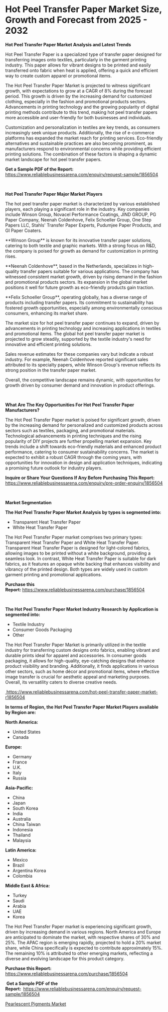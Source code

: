 <p><h1>Hot Peel Transfer Paper Market Size, Growth and Forecast from 2025 - 2032</h1></p><p><strong>Hot Peel Transfer Paper Market Analysis and Latest Trends</strong></p>
<p><p>Hot Peel Transfer Paper is a specialized type of transfer paper designed for transferring images onto textiles, particularly in the garment printing industry. This paper allows for vibrant designs to be printed and easily transferred onto fabric when heat is applied, offering a quick and efficient way to create custom apparel or promotional items.</p><p>The Hot Peel Transfer Paper Market is projected to witness significant growth, with expectations to grow at a CAGR of 8% during the forecast period. This growth is driven by the increasing demand for customized clothing, especially in the fashion and promotional products sectors. Advancements in printing technology and the growing popularity of digital printing methods contribute to this trend, making hot peel transfer papers more accessible and user-friendly for both businesses and individuals.</p><p>Customization and personalization in textiles are key trends, as consumers increasingly seek unique products. Additionally, the rise of e-commerce platforms has expanded the market reach for printing services. Eco-friendly alternatives and sustainable practices are also becoming prominent, as manufacturers respond to environmental concerns while providing efficient printing solutions. The combination of these factors is shaping a dynamic market landscape for hot peel transfer papers.</p></p>
<p><strong>Get a Sample PDF of the Report:&nbsp;</strong> <a href="https://www.reliablebusinessarena.com/enquiry/request-sample/1856504?utm_campaign=2819&utm_medium=2&utm_source=Github&utm_content=ia&utm_term=01042025&utm_id=hot-peel-transfer-paper">https://www.reliablebusinessarena.com/enquiry/request-sample/1856504</a></p>
<p>&nbsp;</p>
<p><strong>Hot Peel Transfer Paper Major Market Players</strong></p>
<p><p>The hot peel transfer paper market is characterized by various established players, each playing a significant role in the industry. Key companies include Winson Group, Novacel Performance Coatings, JIND GROUP, PG Paper Company, Neenah Coldenhove, Felix Schoeller Group, One Step Papers LLC, Stahls' Transfer Paper Experts, Pudumjee Paper Products, and GI Paper Coaters.</p><p>**Winson Group** is known for its innovative transfer paper solutions, catering to both textile and graphic markets. With a strong focus on R&D, the company is poised for growth as demand for customization in printing rises. </p><p>**Neenah Coldenhove**, based in the Netherlands, specializes in high-quality transfer papers suitable for various applications. The company has witnessed consistent market growth, driven by rising demand in the fashion and promotional products sectors. Its expansion in the global market positions it well for future growth as eco-friendly products gain traction.</p><p>**Felix Schoeller Group**, operating globally, has a diverse range of products including transfer papers. Its commitment to sustainability has fostered growth opportunities, especially among environmentally conscious consumers, enhancing its market share.</p><p>The market size for hot peel transfer paper continues to expand, driven by advancements in printing technology and increasing applications in textiles and promotional items. The global hot peel transfer paper market is projected to grow steadily, supported by the textile industry's need for innovative and efficient printing solutions.</p><p>Sales revenue estimates for these companies vary but indicate a robust industry. For example, Neenah Coldenhove reported significant sales attributed to its specialty papers, while Winson Group's revenue reflects its strong position in the transfer paper market.</p><p>Overall, the competitive landscape remains dynamic, with opportunities for growth driven by consumer demand and innovation in product offerings.</p></p>
<p>&nbsp;</p>
<p><strong>What Are The Key Opportunities For Hot Peel Transfer Paper Manufacturers?</strong></p>
<p><p>The Hot Peel Transfer Paper market is poised for significant growth, driven by the increasing demand for personalized and customized products across sectors such as textiles, packaging, and promotional materials. Technological advancements in printing techniques and the rising popularity of DIY projects are further propelling market expansion. Key trends include a shift towards eco-friendly materials and enhanced product performance, catering to consumer sustainability concerns. The market is expected to exhibit a robust CAGR through the coming years, with opportunities for innovation in design and application techniques, indicating a promising future outlook for industry players.</p></p>
<p><strong>Inquire or Share Your Questions If Any Before Purchasing This Report:</strong> <a href="https://www.reliablebusinessarena.com/enquiry/pre-order-enquiry/1856504?utm_campaign=2819&utm_medium=2&utm_source=Github&utm_content=ia&utm_term=01042025&utm_id=hot-peel-transfer-paper">https://www.reliablebusinessarena.com/enquiry/pre-order-enquiry/1856504</a></p>
<p>&nbsp;</p>
<p><strong>Market Segmentation</strong></p>
<p><strong>The Hot Peel Transfer Paper Market Analysis by types is segmented into:</strong></p>
<p><ul><li>Transparent Heat Transfer Paper</li><li>White Heat Transfer Paper</li></ul></p>
<p><p>The Hot Peel Transfer Paper market comprises two primary types: Transparent Heat Transfer Paper and White Heat Transfer Paper. Transparent Heat Transfer Paper is designed for light-colored fabrics, allowing images to be printed without a white background, providing a seamless look. In contrast, White Heat Transfer Paper is suitable for dark fabrics, as it features an opaque white backing that enhances visibility and vibrancy of the printed design. Both types are widely used in custom garment printing and promotional applications.</p></p>
<p><strong>Purchase this Report:&nbsp;</strong><a href="https://www.reliablebusinessarena.com/purchase/1856504?utm_campaign=2819&utm_medium=2&utm_source=Github&utm_content=ia&utm_term=01042025&utm_id=hot-peel-transfer-paper">https://www.reliablebusinessarena.com/purchase/1856504</a></p>
<p>&nbsp;</p>
<p><strong>The Hot Peel Transfer Paper Market Industry Research by Application is segmented into:</strong></p>
<p><ul><li>Textile Industry</li><li>Consumer Goods Packaging</li><li>Other</li></ul></p>
<p><p>The Hot Peel Transfer Paper Market is primarily utilized in the textile industry for transferring custom designs onto fabrics, enabling vibrant and durable prints ideal for apparel and accessories. In consumer goods packaging, it allows for high-quality, eye-catching designs that enhance product visibility and branding. Additionally, it finds applications in various other sectors, such as home décor and promotional items, where effective image transfer is crucial for aesthetic appeal and marketing purposes. Overall, its versatility caters to diverse creative needs.</p></p>
<p><a href="https://www.reliablebusinessarena.com/hot-peel-transfer-paper-market-r1856504?utm_campaign=2819&utm_medium=2&utm_source=Github&utm_content=ia&utm_term=01042025&utm_id=hot-peel-transfer-paper">&nbsp;https://www.reliablebusinessarena.com/hot-peel-transfer-paper-market-r1856504</a></p>
<p><strong>In terms of Region, the Hot Peel Transfer Paper Market Players available by Region are:</strong></p>
<p>
    <p> <strong> North America: </strong>
        <ul>
            <li>United States</li>
            <li>Canada</li>
        </ul>
        </p> 
    <p> <strong> Europe: </strong>
        <ul>
            <li>Germany</li>
            <li>France</li>
            <li>U.K.</li>
            <li>Italy</li>
            <li>Russia</li>
        </ul>
        </p> 
    <p> <strong> Asia-Pacific: </strong>
        <ul>
            <li>China</li>
            <li>Japan</li>
            <li>South Korea</li>
            <li>India</li>
            <li>Australia</li>
            <li>China Taiwan</li>
            <li>Indonesia</li>
            <li>Thailand</li>
            <li>Malaysia</li>
        </ul>
        </p> 
    <p> <strong> Latin America: </strong>
        <ul>
            <li>Mexico</li>
            <li>Brazil</li>
            <li>Argentina Korea</li>
            <li>Colombia</li>
        </ul>
        </p> 
    <p> <strong> Middle East & Africa: </strong>
        <ul>
            <li>Turkey</li>
            <li>Saudi</li>
            <li>Arabia</li>
            <li>UAE</li>
            <li>Korea</li>
        </ul>
    </p>
    </p>
<p><p>The Hot Peel Transfer Paper market is experiencing significant growth, driven by increasing demand in various regions. North America and Europe are anticipated to dominate the market, with respective shares of 30% and 25%. The APAC region is emerging rapidly, projected to hold a 20% market share, while China specifically is expected to contribute approximately 15%. The remaining 10% is attributed to other emerging markets, reflecting a diverse and evolving landscape for this product category.</p></p>
<p><strong>Purchase this Report: </strong><a href="https://www.reliablebusinessarena.com/purchase/1856504?utm_campaign=2819&utm_medium=2&utm_source=Github&utm_content=ia&utm_term=01042025&utm_id=hot-peel-transfer-paper">https://www.reliablebusinessarena.com/purchase/1856504</a></p>
<p>&nbsp;<strong>Get a Sample PDF of the Report:&nbsp;&nbsp;</strong><a href="https://www.reliablebusinessarena.com/enquiry/request-sample/1856504?utm_campaign=2819&utm_medium=2&utm_source=Github&utm_content=ia&utm_term=01042025&utm_id=hot-peel-transfer-paper">https://www.reliablebusinessarena.com/enquiry/request-sample/1856504</a></p>
<p><strong></strong></p>
<p><p><a href="https://github.com/raffadongraffadong/Market-Research-Report-List-1/blob/main/pearlescent-pigments-market.md?utm_campaign=2819&utm_medium=2&utm_source=Github&utm_content=ia&utm_term=01042025&utm_id=hot-peel-transfer-paper">Pearlescent Pigments Market</a></p></p>